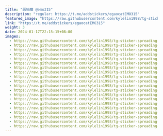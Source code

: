 ```yaml
---
title: "恶搞猫 @emo315"
description: "regular: https://t.me/addstickers/egaocatEMO315"
featured_image: "https://raw.githubusercontent.com/kylelin1998/tg-sticker-spreading-worldwide-images/main/img/9a3745a0-a0be-447d-96a6-fef74b0c7805.jpg"
link: "https://t.me/addstickers/egaocatEMO315"
weight: 3
date: 2024-01-17T22:15:15+08:00
images:
  - https://raw.githubusercontent.com/kylelin1998/tg-sticker-spreading-worldwide-images/main/img/9a3745a0-a0be-447d-96a6-fef74b0c7805.jpg
  - https://raw.githubusercontent.com/kylelin1998/tg-sticker-spreading-worldwide-images/main/img/f9bb317c-23ff-42f5-9670-97aeed456782.jpg
  - https://raw.githubusercontent.com/kylelin1998/tg-sticker-spreading-worldwide-images/main/img/8f68191b-8c13-4cab-8f77-ccba4e06da67.jpg
  - https://raw.githubusercontent.com/kylelin1998/tg-sticker-spreading-worldwide-images/main/img/14a86f01-d05f-4713-be49-e721c0536d40.jpg
  - https://raw.githubusercontent.com/kylelin1998/tg-sticker-spreading-worldwide-images/main/img/94b8659c-071f-402b-850d-de070c7240d7.jpg
  - https://raw.githubusercontent.com/kylelin1998/tg-sticker-spreading-worldwide-images/main/img/cf8fdade-3390-45bd-902f-837e7b02a5b4.jpg
  - https://raw.githubusercontent.com/kylelin1998/tg-sticker-spreading-worldwide-images/main/img/c28fb5e0-dc61-4690-952a-90177f51ea03.jpg
  - https://raw.githubusercontent.com/kylelin1998/tg-sticker-spreading-worldwide-images/main/img/a1ec66f8-69b8-4fc2-98c0-d66056e13b85.jpg
  - https://raw.githubusercontent.com/kylelin1998/tg-sticker-spreading-worldwide-images/main/img/7f9b1f6f-e9d1-4809-97dd-ee6acb23e9c8.jpg
  - https://raw.githubusercontent.com/kylelin1998/tg-sticker-spreading-worldwide-images/main/img/38b95276-867c-4843-ae04-1e4383a36822.jpg
  - https://raw.githubusercontent.com/kylelin1998/tg-sticker-spreading-worldwide-images/main/img/5b9c3be6-5715-449a-ab3c-485091add8d4.jpg
  - https://raw.githubusercontent.com/kylelin1998/tg-sticker-spreading-worldwide-images/main/img/84bb2784-f57b-431d-b14c-c843eeb3b053.jpg
  - https://raw.githubusercontent.com/kylelin1998/tg-sticker-spreading-worldwide-images/main/img/7c101844-7355-4cde-b9cd-5788865f8541.jpg
  - https://raw.githubusercontent.com/kylelin1998/tg-sticker-spreading-worldwide-images/main/img/a17bdcdb-6d3f-4978-96bc-d6fb652d55b4.jpg
  - https://raw.githubusercontent.com/kylelin1998/tg-sticker-spreading-worldwide-images/main/img/947c85aa-cb9c-4061-ba99-c949e1bfc97e.jpg
  - https://raw.githubusercontent.com/kylelin1998/tg-sticker-spreading-worldwide-images/main/img/67afff96-536c-41a9-9916-063f26f1637b.jpg
  - https://raw.githubusercontent.com/kylelin1998/tg-sticker-spreading-worldwide-images/main/img/d5700c24-afa3-4af6-9319-32b68c512a3f.jpg
  - https://raw.githubusercontent.com/kylelin1998/tg-sticker-spreading-worldwide-images/main/img/66eea743-d89b-4916-83c7-262dd00293c2.jpg
  - https://raw.githubusercontent.com/kylelin1998/tg-sticker-spreading-worldwide-images/main/img/939cfd0f-55fd-49b7-9a2e-e14086abbd4b.jpg
  - https://raw.githubusercontent.com/kylelin1998/tg-sticker-spreading-worldwide-images/main/img/0404236d-3033-4f62-83ba-5f7e492807b8.jpg
---
```

